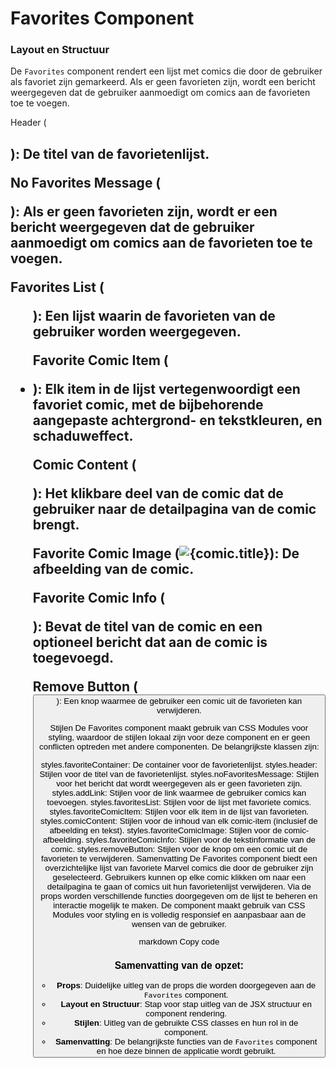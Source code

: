# Favorites Component


### Layout en Structuur

De `Favorites` component rendert een lijst met comics die door de gebruiker als favoriet zijn gemarkeerd. Als er geen favorieten zijn, wordt een bericht weergegeven dat de gebruiker aanmoedigt om comics aan de favorieten toe te voegen.


Header (<h2 className={styles.header}>): De titel van de favorietenlijst.

No Favorites Message (<p className={styles.noFavoritesMessage}>): Als er geen favorieten zijn, wordt er een bericht weergegeven dat de gebruiker aanmoedigt om comics aan de favorieten toe te voegen.

Favorites List (<ul className={styles.favoritesList}>): Een lijst waarin de favorieten van de gebruiker worden weergegeven.

Favorite Comic Item (<li key={comic.id} className={styles.favoriteComicItem}>): Elk item in de lijst vertegenwoordigt een favoriet comic, met de bijbehorende aangepaste achtergrond- en tekstkleuren, en schaduweffect.

Comic Content (<div className={styles.comicContent}>): Het klikbare deel van de comic dat de gebruiker naar de detailpagina van de comic brengt.

Favorite Comic Image (<img src={...} alt={comic.title} className={styles.favoriteComicImage}>): De afbeelding van de comic.

Favorite Comic Info (<div className={styles.favoriteComicInfo}>): Bevat de titel van de comic en een optioneel bericht dat aan de comic is toegevoegd.

Remove Button (<button className={styles.removeButton}>): Een knop waarmee de gebruiker een comic uit de favorieten kan verwijderen.

Stijlen
De Favorites component maakt gebruik van CSS Modules voor styling, waardoor de stijlen lokaal zijn voor deze component en er geen conflicten optreden met andere componenten. De belangrijkste klassen zijn:

styles.favoriteContainer: De container voor de favorietenlijst.
styles.header: Stijlen voor de titel van de favorietenlijst.
styles.noFavoritesMessage: Stijlen voor het bericht dat wordt weergegeven als er geen favorieten zijn.
styles.addLink: Stijlen voor de link waarmee de gebruiker comics kan toevoegen.
styles.favoritesList: Stijlen voor de lijst met favoriete comics.
styles.favoriteComicItem: Stijlen voor elk item in de lijst van favorieten.
styles.comicContent: Stijlen voor de inhoud van elk comic-item (inclusief de afbeelding en tekst).
styles.favoriteComicImage: Stijlen voor de comic-afbeelding.
styles.favoriteComicInfo: Stijlen voor de tekstinformatie van de comic.
styles.removeButton: Stijlen voor de knop om een comic uit de favorieten te verwijderen.
Samenvatting
De Favorites component biedt een overzichtelijke lijst van favoriete Marvel comics die door de gebruiker zijn geselecteerd. Gebruikers kunnen op elke comic klikken om naar een detailpagina te gaan of comics uit hun favorietenlijst verwijderen. Via de props worden verschillende functies doorgegeven om de lijst te beheren en interactie mogelijk te maken. De component maakt gebruik van CSS Modules voor styling en is volledig responsief en aanpasbaar aan de wensen van de gebruiker.

markdown
Copy code

### Samenvatting van de opzet:
- **Props**: Duidelijke uitleg van de props die worden doorgegeven aan de `Favorites` component.
- **Layout en Structuur**: Stap voor stap uitleg van de JSX structuur en component rendering.
- **Stijlen**: Uitleg van de gebruikte CSS classes en hun rol in de component.
- **Samenvatting**: De belangrijkste functies van de `Favorites` component en hoe deze binnen de applicatie wordt gebruikt.
